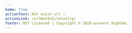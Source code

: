 ```yaml
---
home: true
actionText: Not exist url →
actionLink: /urlNotInSiteConfig/
footer: MIT Licensed | Copyright © 2020-present HighCWu
---
```


